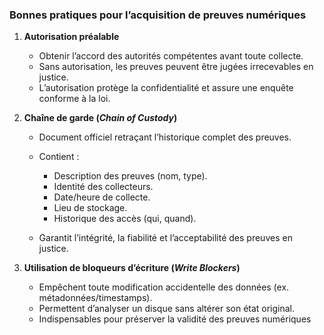 ### **Bonnes pratiques pour l’acquisition de preuves numériques**
1. **Autorisation préalable**
    - Obtenir l’accord des autorités compétentes avant toute collecte.
    - Sans autorisation, les preuves peuvent être jugées irrecevables en justice.
    - L’autorisation protège la confidentialité et assure une enquête conforme à la loi.

2. **Chaîne de garde (_Chain of Custody_)**
    
    - Document officiel retraçant l’historique complet des preuves.
    - Contient :
        - Description des preuves (nom, type).
        - Identité des collecteurs.
        - Date/heure de collecte.
        - Lieu de stockage.
        - Historique des accès (qui, quand).
            
    - Garantit l’intégrité, la fiabilité et l’acceptabilité des preuves en justice.

3. **Utilisation de bloqueurs d’écriture (_Write Blockers_)**
    - Empêchent toute modification accidentelle des données (ex. métadonnées/timestamps).
    - Permettent d’analyser un disque sans altérer son état original.
    - Indispensables pour préserver la validité des preuves numériques